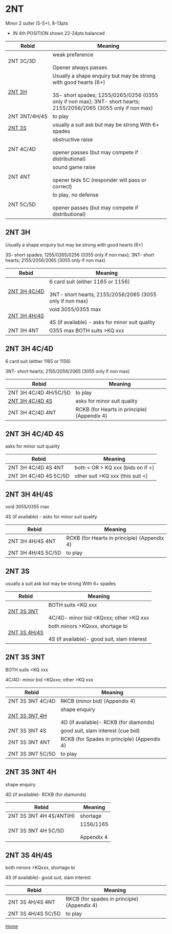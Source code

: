 # 2NT

Minor 2 suiter (5-5+), 8-13pts

* IN 4th POSITION shows 22-24pts balanced

| Rebid | Meaning |
|---|---|
| 2NT&nbsp;3C/3D | weak preference<br/><br/>Opener always passes |
| [2NT&nbsp;3H](#2nt3h) | Usually a shape enquiry but may be strong with good hearts (6+)<br/><br/>3S- short spades; 1255/0265/0256 (0355 only if non max); 3NT- short hearts; 2155/2056/2065 (3055 only if non max) |
| 2NT&nbsp;3NT/4H/4S | to play |
| [2NT&nbsp;3S](#2nt3s) | usually a suit ask but may be strong With 6+ spades |
| 2NT&nbsp;4C/4D | obstructive raise<br/><br/>opener passes (but may compete if distributional) |
| 2NT&nbsp;4NT | sound game raise<br/><br/>opener bids 5C (responder will pass or correct) |
| 2NT&nbsp;5C/5D | to play, no defense<br/><br/>opener passes (but may compete if distributional) |

## 2NT&nbsp;3H

Usually a shape enquiry but may be strong with good hearts (6+)

3S- short spades; 1255/0265/0256 (0355 only if non max); 3NT- short hearts; 2155/2056/2065 (3055 only if non max)

| Rebid | Meaning |
|---|---|
| [2NT&nbsp;3H&nbsp;4C/4D](#2nt3h4c4d) | 6 card suit (either 1165 or 1156)<br/><br/>3NT- short hearts; 2155/2056/2065 (3055 only if non max) |
| [2NT&nbsp;3H&nbsp;4H/4S](#2nt3h4h4s) | void 3055/0355 max<br/><br/>4S (if available) - asks for minor suit quality |
| 2NT&nbsp;3H&nbsp;4NT | 0355 max BOTH suits >KQ xxx |

## 2NT&nbsp;3H&nbsp;4C/4D

6 card suit (either 1165 or 1156)

3NT- short hearts; 2155/2056/2065 (3055 only if non max)

| Rebid | Meaning |
|---|---|
| 2NT&nbsp;3H&nbsp;4C/4D&nbsp;4H/5C/5D | to play |
| [2NT&nbsp;3H&nbsp;4C/4D&nbsp;4S](#2nt3h4c4d4s) | asks for minor suit quality |
| 2NT&nbsp;3H&nbsp;4C/4D&nbsp;4NT | RCKB (for Hearts in principle) (Appendix 4) |

## 2NT&nbsp;3H&nbsp;4C/4D&nbsp;4S

asks for minor suit quality

| Rebid | Meaning |
|---|---|
| 2NT&nbsp;3H&nbsp;4C/4D&nbsp;4S&nbsp;4NT | both < OR > KQ xxx (bids on if >) |
| 2NT&nbsp;3H&nbsp;4C/4D&nbsp;4S&nbsp;5C/5D | other suit >KQ xxx (this suit <) |

## 2NT&nbsp;3H&nbsp;4H/4S

void 3055/0355 max

4S (if available) - asks for minor suit quality

| Rebid | Meaning |
|---|---|
| 2NT&nbsp;3H&nbsp;4H/4S&nbsp;4NT | RCKB (for Hearts in principle) (Appendix 4) |
| 2NT&nbsp;3H&nbsp;4H/4S&nbsp;5C/5D | to play |

## 2NT&nbsp;3S

usually a suit ask but may be strong With 6+ spades

| Rebid | Meaning |
|---|---|
| [2NT&nbsp;3S&nbsp;3NT](#2nt3s3nt) | BOTH suits <KQ xxx<br/><br/>4C/4D- minor bid <KQxxx; other >KQ xxx |
| [2NT&nbsp;3S&nbsp;4H/4S](#2nt3s4h4s) | both minors >KQxxx, shortage bi<br/><br/>4S (if available)- good suit, slam interest |

## 2NT&nbsp;3S&nbsp;3NT

BOTH suits <KQ xxx

4C/4D- minor bid <KQxxx; other >KQ xxx

| Rebid | Meaning |
|---|---|
| 2NT&nbsp;3S&nbsp;3NT&nbsp;4C/4D | RKCB (minor bid) (Appendix 4) |
| [2NT&nbsp;3S&nbsp;3NT&nbsp;4H](#2nt3s3nt4h) | shape enquiry<br/><br/>4D (if available)- RCKB (for diamonds) |
| 2NT&nbsp;3S&nbsp;3NT&nbsp;4S | good suit, slam interest (cue bid) |
| 2NT&nbsp;3S&nbsp;3NT&nbsp;4NT | RCKB (for Spades in principle) (Appendix 4) |
| 2NT&nbsp;3S&nbsp;3NT&nbsp;5C/5D | to play |

## 2NT&nbsp;3S&nbsp;3NT&nbsp;4H

shape enquiry

4D (if available)- RCKB (for diamonds)

| Rebid | Meaning |
|---|---|
| 2NT&nbsp;3S&nbsp;3NT&nbsp;4H&nbsp;4S/4NT(H) | shortage |
| 2NT&nbsp;3S&nbsp;3NT&nbsp;4H&nbsp;5C/5D | 1156/1165<br/><br/>Appendix 4 |

## 2NT&nbsp;3S&nbsp;4H/4S

both minors >KQxxx, shortage bi

4S (if available)- good suit, slam interest

| Rebid | Meaning |
|---|---|
| 2NT&nbsp;3S&nbsp;4H/4S&nbsp;4NT | RKCB (for spades in principle) (Appendix 4) |
| 2NT&nbsp;3S&nbsp;4H/4S&nbsp;5C/5D | to play |

[Home](../index.md)
